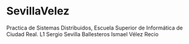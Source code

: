 # SevillaVelez
Practica de Sistemas Distribuidos, Escuela Superior de Informática de Ciudad Real.
L1 
Sergio Sevilla Ballesteros
Ismael Vélez Recio
